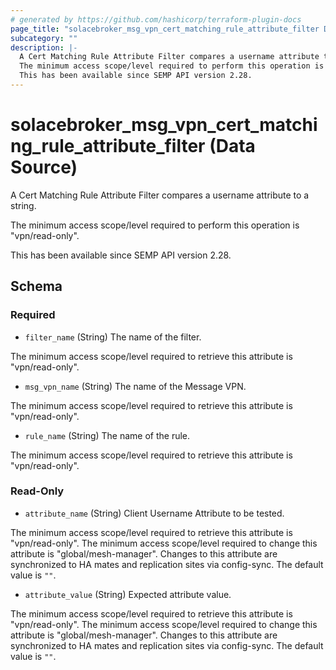 ```yaml
---
# generated by https://github.com/hashicorp/terraform-plugin-docs
page_title: "solacebroker_msg_vpn_cert_matching_rule_attribute_filter Data Source - solacebroker"
subcategory: ""
description: |-
  A Cert Matching Rule Attribute Filter compares a username attribute to a string.
  The minimum access scope/level required to perform this operation is "vpn/read-only".
  This has been available since SEMP API version 2.28.
---
```


# solacebroker_msg_vpn_cert_matching_rule_attribute_filter (Data Source)

A Cert Matching Rule Attribute Filter compares a username attribute to a string.



The minimum access scope/level required to perform this operation is "vpn/read-only".

This has been available since SEMP API version 2.28.



<!-- schema generated by tfplugindocs -->
## Schema

### Required

- `filter_name` (String) The name of the filter.

The minimum access scope/level required to retrieve this attribute is "vpn/read-only".
- `msg_vpn_name` (String) The name of the Message VPN.

The minimum access scope/level required to retrieve this attribute is "vpn/read-only".
- `rule_name` (String) The name of the rule.

The minimum access scope/level required to retrieve this attribute is "vpn/read-only".

### Read-Only

- `attribute_name` (String) Client Username Attribute to be tested.

The minimum access scope/level required to retrieve this attribute is "vpn/read-only". The minimum access scope/level required to change this attribute is "global/mesh-manager". Changes to this attribute are synchronized to HA mates and replication sites via config-sync. The default value is `""`.
- `attribute_value` (String) Expected attribute value.

The minimum access scope/level required to retrieve this attribute is "vpn/read-only". The minimum access scope/level required to change this attribute is "global/mesh-manager". Changes to this attribute are synchronized to HA mates and replication sites via config-sync. The default value is `""`.
